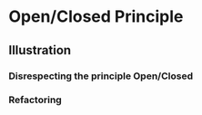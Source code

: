 # Open/Closed Principle

## Illustration

### Disrespecting the principle Open/Closed

### Refactoring


